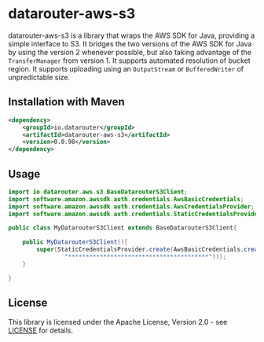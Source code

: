 # datarouter-aws-s3

datarouter-aws-s3 is a library that wraps the AWS SDK for Java, providing a simple interface to S3.
It bridges the two versions of the AWS SDK for Java by using the version 2 whenever possible, but also taking advantage of the `TransferManager` from version 1.
It supports automated resolution of bucket region.
It supports uploading using an `OutputStream` or `BufferedWriter` of unpredictable size.

## Installation with Maven

```xml
<dependency>
	<groupId>io.datarouter</groupId>
	<artifactId>datarouter-aws-s3</artifactId>
	<version>0.0.98</version>
</dependency>
```
## Usage
```java
import io.datarouter.aws.s3.BaseDatarouterS3Client;
import software.amazon.awssdk.auth.credentials.AwsBasicCredentials;
import software.amazon.awssdk.auth.credentials.AwsCredentialsProvider;
import software.amazon.awssdk.auth.credentials.StaticCredentialsProvider;

public class MyDatarouterS3Client extends BaseDatarouterS3Client{

	public MyDatarouterS3Client(){
		super(StaticCredentialsProvider.create(AwsBasicCredentials.create("********************",
				"****************************************")));
	}

}
```

## License

This library is licensed under the Apache License, Version 2.0 - see [LICENSE](../LICENSE) for details.
